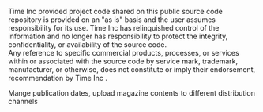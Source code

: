 Time Inc provided project code shared on this public source code repository is provided on an "as is" basis and 
the user assumes responsibility for its use.  Time Inc has relinquished control of the information and no longer 
has responsibility to protect the integrity, confidentiality, or availability of the source code.  
Any reference to specific commercial products, processes, or services within or associated with the source code 
by service mark, trademark, manufacturer, or otherwise, does not constitute or imply their endorsement, 
recommendation by Time Inc . 

Mange publication dates, upload magazine contents to different distribution channels
